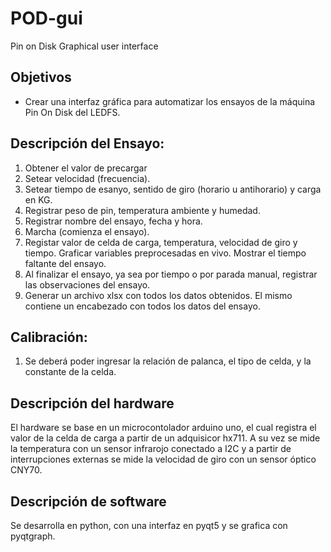 # POD-gui
Pin on Disk Graphical user interface

## Objetivos
- Crear una interfaz gráfica para automatizar los ensayos de la máquina Pin On Disk del LEDFS.

## Descripción del Ensayo:

1. Obtener el valor de precargar
2. Setear velocidad (frecuencia). 
3. Setear tiempo de esanyo, sentido de giro (horario u antihorario) y carga en KG.
4. Registrar peso de pin, temperatura ambiente y humedad.
5. Registrar nombre del ensayo, fecha y hora.
6. Marcha (comienza el ensayo).
7. Registar valor de celda de carga, temperatura, velocidad de giro y tiempo. Graficar variables preprocesadas en vivo. Mostrar el tiempo faltante del ensayo.
8. Al finalizar el ensayo, ya sea por tiempo o por parada manual, registrar las observaciones del ensayo.
9. Generar un archivo xlsx con todos los datos obtenidos. El mismo contiene un encabezado con todos los datos del ensayo.

## Calibración:
1. Se deberá poder ingresar la relación de palanca, el tipo de celda, y la constante de la celda.

## Descripción del hardware
El hardware se base en un microcontolador arduino uno, el cual registra el valor de la celda de carga a partir de un adquisicor hx711. A su vez se mide la temperatura con un sensor infrarojo conectado a I2C y a partir de interrupciones externas se mide la velocidad de giro con un sensor óptico CNY70.

## Descripción de software
Se desarrolla en python, con una interfaz en pyqt5 y se grafica con pyqtgraph.


